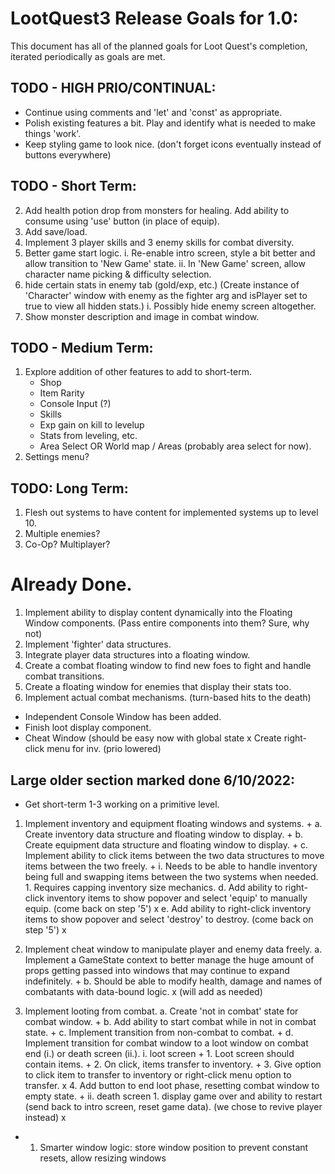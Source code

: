 # LootQuest3 Release Goals for 1.0:

This document has all of the planned goals for Loot Quest's completion, iterated periodically as goals are met.

## TODO - HIGH PRIO/CONTINUAL:

- Continue using comments and 'let' and 'const' as appropriate.
- Polish existing features a bit. Play and identify what is needed to make things 'work'.
- Keep styling game to look nice. (don't forget icons eventually instead of buttons everywhere)

## TODO - Short Term:

2. Add health potion drop from monsters for healing. Add ability to consume using 'use' button (in place of equip).
3. Add save/load.
4. Implement 3 player skills and 3 enemy skills for combat diversity.
5. Better game start logic.
   i. Re-enable intro screen, style a bit better and allow transition to 'New Game' state.
   ii. In 'New Game' screen, allow character name picking & difficulty selection.
6. hide certain stats in enemy tab (gold/exp, etc.) (Create instance of 'Character' window with enemy as the fighter arg and isPlayer set to true to view all hidden stats.)
   i. Possibly hide enemy screen altogether.
7. Show monster description and image in combat window.

## TODO - Medium Term:

1. Explore addition of other features to add to short-term.
   - Shop
   - Item Rarity
   - Console Input (?)
   - Skills
   - Exp gain on kill to levelup
   - Stats from leveling, etc.
   - Area Select OR World map / Areas (probably area select for now).
2. Settings menu? 

## TODO: Long Term:

1. Flesh out systems to have content for implemented systems up to level 10.
2. Multiple enemies?
3. Co-Op? Multiplayer?

# Already Done.

1. Implement ability to display content dynamically into the Floating Window components. (Pass entire components into them? Sure, why not)
2. Implement 'fighter' data structures.
3. Integrate player data structures into a floating window.
4. Create a combat floating window to find new foes to fight and handle combat transitions.
5. Create a floating window for enemies that display their stats too.
6. Implement actual combat mechanisms. (turn-based hits to the death)

- Independent Console Window has been added.
- Finish loot display component.
- Cheat Window (should be easy now with global state
x Create right-click menu for inv. (prio lowered)

## Large older section marked done 6/10/2022:

+   Get short-term 1-3 working on a primitive level.

1. Implement inventory and equipment floating windows and systems. +
   a. Create inventory data structure and floating window to display. +
   b. Create equipment data structure and floating window to display. +
   c. Implement ability to click items between the two data structures to move items between the two freely. +
      i. Needs to be able to handle inventory being full and swapping items between the two systems when needed. 
         1. Requires capping inventory size mechanics.
   d. Add ability to right-click inventory items to show popover and select 'equip' to manually equip. (come back on step '5') x
   e. Add ability to right-click inventory items to show popover and select 'destroy' to destroy. (come back on step '5') x

2. Implement cheat window to manipulate player and enemy data freely.
   a. Implement a GameState context to better manage the huge amount of props getting passed into windows that may continue to expand indefinitely. +
   b. Should be able to modify health, damage and names of combatants with data-bound logic. x (will add as needed)

3. Implement looting from combat.
   a. Create 'not in combat' state for combat window. +
   b. Add ability to start combat while in not in combat state. +
   c. Implement transition from non-combat to combat. +
   d. Implement transition for combat window to a loot window on combat end (i.) or death screen (ii.).
      i. loot screen +
         1. Loot screen should contain items. +
         2. On click, items transfer to inventory. +
         3. Give option to click item to transfer to inventory or right-click menu option to transfer. x
         4. Add button to end loot phase, resetting combat window to empty state. +
      ii. death screen 1. display game over and ability to restart (send back to intro screen, reset game data). (we chose to revive player instead) x


+ 1. Smarter window logic: store window position to prevent constant resets, allow resizing windows